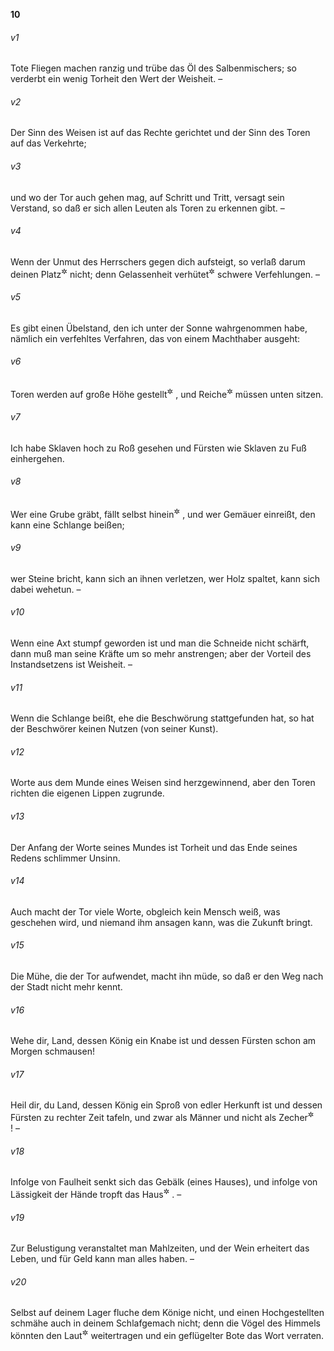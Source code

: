 __10__

###### v1
Tote Fliegen machen ranzig und trübe das Öl des Salbenmischers; so verderbt ein wenig Torheit den Wert der Weisheit. –

###### v2
Der Sinn des Weisen ist auf das Rechte gerichtet und der Sinn des Toren auf das Verkehrte;

###### v3
und wo der Tor auch gehen mag, auf Schritt und Tritt, versagt sein Verstand, so daß er sich allen Leuten als Toren zu erkennen gibt. –

###### v4
Wenn der Unmut des Herrschers gegen dich aufsteigt, so verlaß darum deinen Platz<sup title="oder: Posten">&#x2732;</sup>
 nicht; denn Gelassenheit verhütet<sup title="oder: macht gut">&#x2732;</sup>
 schwere Verfehlungen. –

###### v5
Es gibt einen Übelstand, den ich unter der Sonne wahrgenommen habe, nämlich ein verfehltes Verfahren, das von einem Machthaber ausgeht:

###### v6
Toren werden auf große Höhe gestellt<sup title="= in die höchsten Würden eingesetzt">&#x2732;</sup>
, und Reiche<sup title="oder: Edle">&#x2732;</sup>
 müssen unten sitzen.

###### v7
Ich habe Sklaven hoch zu Roß gesehen und Fürsten wie Sklaven zu Fuß einhergehen.


###### v8
Wer eine Grube gräbt, fällt selbst hinein<sup title="oder: kann hineinfallen">&#x2732;</sup>
, und wer Gemäuer einreißt, den kann eine Schlange beißen;

###### v9
wer Steine bricht, kann sich an ihnen verletzen, wer Holz spaltet, kann sich dabei wehetun. –

###### v10
Wenn eine Axt stumpf geworden ist und man die Schneide nicht schärft, dann muß man seine Kräfte um so mehr anstrengen; aber der Vorteil des Instandsetzens ist Weisheit. –

###### v11
Wenn die Schlange beißt, ehe die Beschwörung stattgefunden hat, so hat der Beschwörer keinen Nutzen (von seiner Kunst).


###### v12
Worte aus dem Munde eines Weisen sind herzgewinnend, aber den Toren richten die eigenen Lippen zugrunde.

###### v13
Der Anfang der Worte seines Mundes ist Torheit und das Ende seines Redens schlimmer Unsinn.

###### v14
Auch macht der Tor viele Worte, obgleich kein Mensch weiß, was geschehen wird, und niemand ihm ansagen kann, was die Zukunft bringt.

###### v15
Die Mühe, die der Tor aufwendet, macht ihn müde, so daß er den Weg nach der Stadt nicht mehr kennt.


###### v16
Wehe dir, Land, dessen König ein Knabe ist und dessen Fürsten schon am Morgen schmausen!

###### v17
Heil dir, du Land, dessen König ein Sproß von edler Herkunft ist und dessen Fürsten zu rechter Zeit tafeln, und zwar als Männer und nicht als Zecher<sup title="oder: Trunkenbolde">&#x2732;</sup>
! –

###### v18
Infolge von Faulheit senkt sich das Gebälk (eines Hauses), und infolge von Lässigkeit der Hände tropft das Haus<sup title="= dringt der Regen durch das Hausdach">&#x2732;</sup>
. –

###### v19
Zur Belustigung veranstaltet man Mahlzeiten, und der Wein erheitert das Leben, und für Geld kann man alles haben. –

###### v20
Selbst auf deinem Lager fluche dem Könige nicht, und einen Hochgestellten schmähe auch in deinem Schlafgemach nicht; denn die Vögel des Himmels könnten den Laut<sup title="= das Ausgesprochene">&#x2732;</sup>
 weitertragen und ein geflügelter Bote das Wort verraten.